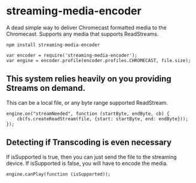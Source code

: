 # streaming-media-encoder

A dead simple way to deliver Chromecast formatted media to the Chromecast. Supports any media that supports ReadStreams.

`npm install streaming-media-encoder`

```
var encoder = require('streaming-media-encoder');
var engine = encoder.profile(encoder.profiles.CHROMECAST, file.size);
```

## This system relies heavily on you providing Streams on demand.
This can be a local file, or any byte range supported ReadStream.

```
engine.on("streamNeeded", function (startByte, endByte, cb) {
    cb(fs.createReadStream(file, {start: startByte, end: endByte}));
});
```

## Detecting if Transcoding is even necessary
If isSupported is true, then you can just send the file to the streaming device.
If isSupported is false, you will have to encode the media.
```
engine.canPlay(function (isSupported));
```


```
